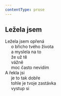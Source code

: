 ```yaml
---
contentType: prose
---
```


## Ležela jsem

Ležela jsem opřená  
     o břicho tvého života  
     a myslela na to  
     že už tě  
     vážně  
     moc často nevidím  
A řekla jsi  
     je to tak dobře  
     tohle je tvoje zastávka  
     vystup si
